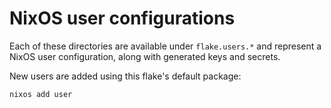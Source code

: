 # NixOS user configurations

Each of these directories are available under `flake.users.*` and represent a
NixOS user configuration, along with generated keys and secrets.

New users are added using this flake's default package:

```sh
nixos add user
```
